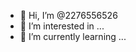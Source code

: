 - 👋 Hi, I’m @2276556526
- 👀 I’m interested in ...
- 🌱 I’m currently learning ...
<!---
2276556526/2276556526 is a ✨ special ✨ repository because its `README.md` (this file) appears on your GitHub profile.
You can click the Preview link to take a look at your changes.
--->
